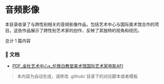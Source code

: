 # 音频影像

本目录收录了与跨性别相关的音频影像作品，包括艺术中心与国际美术馆合作的项目。这些作品展示了跨性别艺术家的创作，反映了其独特的视角和经历。


总计 1 篇内容



### 📄 文档

- [PDF_金杜艺术中心x_伦敦白教堂美术馆国际艺术家电影AFI](PDF_金杜艺术中心x_伦敦白教堂美术馆国际艺术家电影AFI_page.md)

> 本内容为自动生成，请修改 .github/ 目录下的对应脚本或者模板

